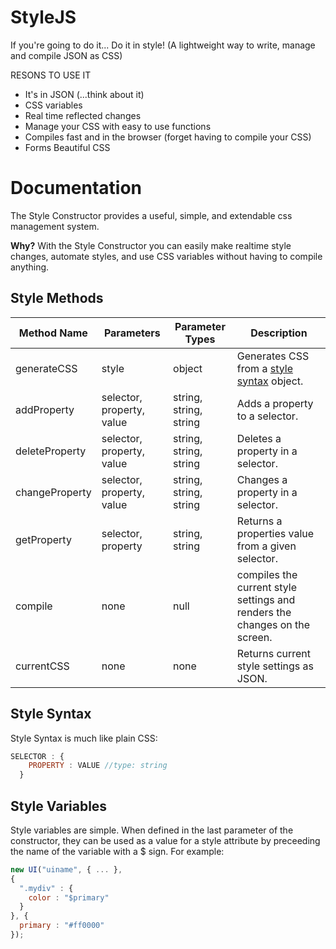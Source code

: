 # StyleJS
If you're going to do it... Do it in style! (A lightweight way to write, manage and compile JSON as CSS)

RESONS TO USE IT
 - It's in JSON (...think about it)
 - CSS variables
 - Real time reflected changes
 - Manage your CSS with easy to use functions
 - Compiles fast and in the browser (forget having to compile your CSS)
 - Forms Beautiful CSS

# Documentation
The Style Constructor provides a useful, simple, and extendable css management system.

**Why?**
With the Style Constructor you can easily make realtime style changes, automate styles, and use CSS variables without having to compile anything.

## Style Methods

Method Name | Parameters | Parameter Types | Description
----------- | ---------- | --------------- | -----------
generateCSS | style | object | Generates CSS from a [style syntax](#style-syntax) object.
addProperty | selector, property, value | string, string, string | Adds a property to a selector.
deleteProperty | selector, property, value | string, string, string | Deletes a property in a selector.
changeProperty | selector, property, value | string, string, string | Changes a property in a selector.
getProperty | selector, property | string, string | Returns a properties value from a given selector.
compile | none | null | compiles the current style settings and renders the changes on the screen.
currentCSS | none | none | Returns current style settings as JSON.

## Style Syntax

Style Syntax is much like plain CSS:

```js
SELECTOR : {
    PROPERTY : VALUE //type: string
  }
```

## Style Variables

Style variables are simple. When defined in the last parameter of the constructor, they can be used as a value for a style attribute by preceeding the name of the variable with a $ sign.
For example:
```js
new UI("uiname", { ... }, 
{
  ".mydiv" : {
    color : "$primary"
  }
}, {
  primary : "#ff0000"
});
```
